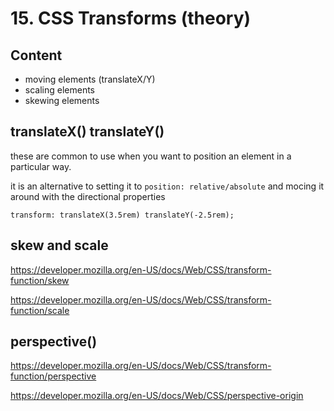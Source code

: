 # 15. CSS Transforms (theory)

## Content

- moving elements (translateX/Y)
- scaling elements
- skewing elements

## translateX() translateY()

these are common to use when you want to position an element in a particular way.

it is an alternative to setting it to `position: relative/absolute` and mocing it around with the directional properties

`transform: translateX(3.5rem) translateY(-2.5rem);`

## skew and scale

https://developer.mozilla.org/en-US/docs/Web/CSS/transform-function/skew

https://developer.mozilla.org/en-US/docs/Web/CSS/transform-function/scale

## perspective()

https://developer.mozilla.org/en-US/docs/Web/CSS/transform-function/perspective

https://developer.mozilla.org/en-US/docs/Web/CSS/perspective-origin
